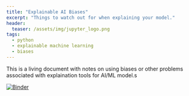 ```yaml
---
title: "Explainable AI Biases"
excerpt: "Things to watch out for when explaining your model."
header:
  teaser: /assets/img/jupyter_logo.png
tags:
  - python
  - explainable machine learning
  - biases
---
```


<!-- Enter details at https://mybinder.org/, then copy the badge below -->

This is a living document with notes on using biases or other problems associated with explaination tools for AI/ML model.s 

[![Binder](https://mybinder.org/badge_logo.svg)](https://mybinder.org/v2/gh/nathan-mahynski/nathan-mahynski.github.io/public?filepath=%2F_notes%2Fexplanation_biases%2Fnotes.ipynb)

<!-- [![Open In Colab](https://colab.research.google.com/assets/colab-badge.svg)](https://colab.research.google.com/github/nathan-mahynski/nathan-mahynski.github.io/blob/public/_notes/visualizing_dt/notes.ipynb) -->
